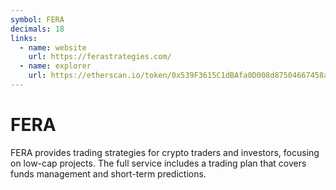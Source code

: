 ```yaml
---
symbol: FERA
decimals: 18
links:
  - name: website
    url: https://ferastrategies.com/
  - name: explorer
    url: https://etherscan.io/token/0x539F3615C1dBAfa0D008d87504667458acBd16Fa
---
```


# FERA

FERA provides trading strategies for crypto traders and investors, focusing on low-cap projects. The full service includes a trading plan that covers funds management and short-term predictions.
